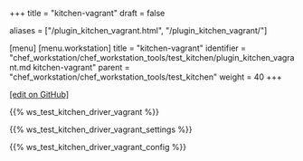 +++
title = "kitchen-vagrant"
draft = false

aliases = ["/plugin_kitchen_vagrant.html", "/plugin_kitchen_vagrant/"]

[menu]
  [menu.workstation]
    title = "kitchen-vagrant"
    identifier = "chef_workstation/chef_workstation_tools/test_kitchen/plugin_kitchen_vagrant.md kitchen-vagrant"
    parent = "chef_workstation/chef_workstation_tools/test_kitchen"
    weight = 40
+++

[\[edit on GitHub\]](https://github.com/chef/chef-workstation/blob/master/www/content/workstation/plugin_kitchen_vagrant.md)

{{% ws_test_kitchen_driver_vagrant %}}

{{% ws_test_kitchen_driver_vagrant_settings %}}

{{% ws_test_kitchen_driver_vagrant_config %}}
